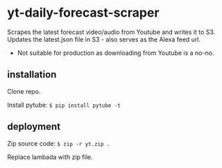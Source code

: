 
# yt-daily-forecast-scraper
Scrapes the latest forecast video/audio from Youtube and writes it to S3.
Updates the latest.json file in S3 - also serves as the Alexa feed url.

- Not suitable for production as downloading from Youtube is a no-no.

## installation
Clone repo.

Install pytube:
`$ pip install pytube -t`

## deployment

Zip source code:
`$ zip -r yt.zip .`

Replace lambada with zip file.
